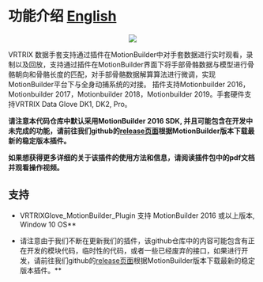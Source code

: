 # 功能介绍 [English][english]

<p align="center">
  <img src="https://github.com/VRTRIX/VRTRIXGlove_Unity3D_SDK/blob/master/docs/img/digital_glove.png"/>
</p>

VRTRIX 数据手套支持通过插件在MotionBuilder中对手套数据进行实时观看，录制以及回放，支持通过插件在MotionBuilder界面下将手部骨骼数据与模型进行骨骼朝向和骨骼长度的匹配，对手部骨骼数据解算算法进行微调，实现MotionBuilder平台下与全身动捕系统的对接。 插件支持Motionbuilder 2016，Motionbuilder 2017，Motionbuilder 2018，Motionbuilder 2019。手套硬件支持VRTRIX Data Glove DK1, DK2, Pro。

**请注意本代码仓库中默认采用MotionBuilder 2016 SDK, 并且可能包含在开发中未完成的功能，请前往我们github的[release页面][devsite]根据MotionBuilder版本下载最新的稳定版本插件。**

**如果想获得更多详细的关于该插件的使用方法和信息，请阅读插件包中的pdf文档并观看操作视频。**

## 支持

- VRTRIXGlove_MotionBuilder_Plugin 支持 MotionBuilder 2016 或以上版本, Window 10 OS**

- 请注意由于我们不断在更新我们的插件，该github仓库中的内容可能包含有正在开发的模块代码，临时性的代码，或者一些已经废弃的接口，如果进行开发，请前往我们github的[release页面][devsite]根据MotionBuilder版本下载最新的稳定版本插件。**

[devsite]: https://github.com/VRTRIX/VRTRIXGlove_MotionBuilder_Plugin/releases "VRTRIX Glove Unity Plugin Release site"
[english]: https://github.com/VRTRIX/VRTRIXGlove_MotionBuilder_Plugin/blob/master/README.md "english"
